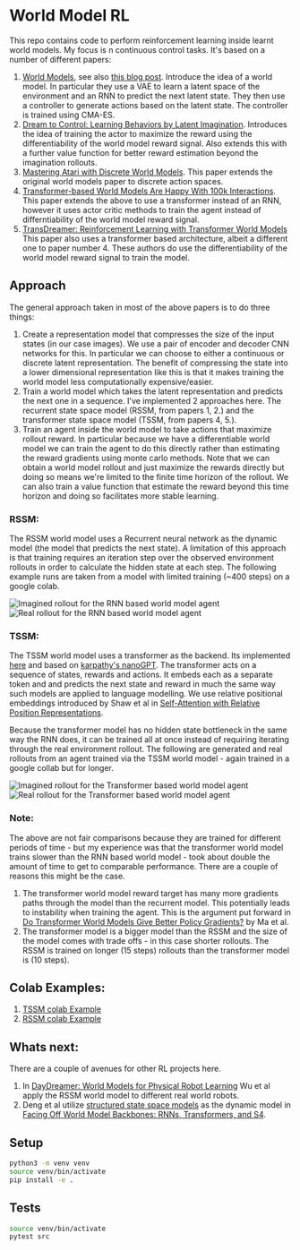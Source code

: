 # World Model RL

This repo contains code to perform reinforcement learning inside learnt world models. My focus is n continuous control tasks. It's based on a number of different papers:

1. [World Models](https://arxiv.org/abs/1803.10122), see also [this blog post](https://worldmodels.github.io/). Introduce the idea of a world model. In particular they use a VAE to learn a latent space of the environment and an RNN to predict the next latent state. They then use a controller to generate actions based on the latent state. The controller is trained using CMA-ES.
2. [Dream to Control: Learning Behaviors by Latent Imagination](https://arxiv.org/abs/1912.01603). Introduces the idea of training the actor to maximize the reward using the differentiability of the world model reward signal. Also extends this with a further value function for better reward estimation beyond the imagination rollouts.
3. [Mastering Atari with Discrete World Models](https://arxiv.org/abs/2010.02193). This paper extends the original world models paper to discrete action spaces.
4. [Transformer-based World Models Are Happy With 100k Interactions](https://arxiv.org/abs/2303.07109). This paper extends the above to use a transformer instead of an RNN, however it uses actor critic methods to train the agent instead of differntiability of the world model reward signal.
5. [TransDreamer: Reinforcement Learning with Transformer World Models](https://arxiv.org/abs/2202.09481) This paper also uses a transformer based architecture, albeit a different one to paper number 4. These authors do use the differentiability of the world model reward signal to train the model.

## Approach

The general approach taken in most of the above papers is to do three things:

1. Create a representation model that compresses the size of the input states (in our case images). We use a pair of encoder and decoder CNN networks for this. In particular we can choose to either a continuous or discrete latent representation. The benefit of compressing the state into a lower dimensional representation like this is that it makes training the world model less computationally expensive/easier.
2. Train a world model which takes the latent representation and predicts the next one in a sequence. I've implemented 2 approaches here. The recurrent state space model (RSSM, from papers 1, 2.) and the transformer state space model (TSSM, from papers 4, 5.).
3. Train an agent inside the world model to take actions that maximize rollout reward. In particular because we have a differentiable world model we can train the agent to do this directly rather than estimating the reward gradients using monte carlo methods. Note that we can obtain a world model rollout and just maximize the rewards directly but doing so means we're limited to the finite time horizon of the rollout. We can also train a value function that estimate the reward beyond this time horizon and doing so facilitates more stable learning.

### RSSM:

The RSSM world model uses a Recurrent neural network as the dynamic model (the model that predicts the next state). A limitation of this approach is that training requires an iteration step over the observed environment rollouts in order to calculate the hidden state at each step. The following example runs are taken from a model with limited training (~400 steps) on a google colab.

![Imagined rollout for the RNN based world model agent](/assets/rssm-imagined-rollout.gif)
![Real rollout for the RNN based world model agent](/assets/rssm-real-rollout.gif)


### TSSM:

The TSSM world model uses a transformer as the backend. Its implemented [here](https://github.com/mauicv/transformers) and based on [karpathy's nanoGPT](https://github.com/karpathy/nanoGPT). The transformer acts on a sequence of states, rewards and actions. It embeds each as a separate token and and predicts the next state and reward in much the same way such models are applied to language modelling. We use relative positional embeddings introduced by Shaw et al in [Self-Attention with Relative Position Representations](https://arxiv.org/abs/1803.02155v2).

Because the transformer model has no hidden state bottleneck in the same way the RNN does, it can be trained all at once instead of requiring iterating through the real environment rollout. The following are generated and real rollouts from an agent trained via the TSSM world model - again trained in a google collab but for longer.

![Imagined rollout for the Transformer based world model agent](/assets/tssm-imagined-rollout.gif)
![Real rollout for the Transformer based world model agent](/assets/tssm-real-rollout.gif)


### Note:

The above are not fair comparisons because they are trained for different periods of time - but my experience was that the transformer world model trains slower than the RNN based world model - took about double the amount of time to get to comparable performance. There are a couple of reasons this might be the case.

1. The transformer world model reward target has many more gradients paths through the model than the recurrent model. This potentially leads to instability when training the agent. This is the argument put forward in [Do Transformer World Models Give Better Policy Gradients?](https://arxiv.org/abs/2402.05290) by Ma et al.
2. The transformer model is a bigger model than the RSSM and the size of the model comes with trade offs - in this case shorter rollouts. The RSSM is trained on longer (15 steps) rollouts than the transformer model is (10 steps).


## Colab Examples:

1. [TSSM colab Example](https://colab.research.google.com/drive/1VgJ7E-THAOO1kPk7UWgfpbI0kNF_6gTi#scrollTo=h2YjNpooauT3)
2. [RSSM colab Example](https://colab.research.google.com/drive/1Lj1Bhg5vwQJAhS_Ehq5X_w6AF3MTxfnk#scrollTo=v5-ZFiOSbd9v)

## Whats next:

There are a couple of avenues for other RL projects here. 

1. In [DayDreamer: World Models for Physical Robot Learning](https://arxiv.org/abs/2206.14176) Wu et al apply the RSSM world model to different real world robots.
2. Deng et al utilize [structured state space models](https://arxiv.org/abs/2111.00396) as the dynamic model in [Facing Off World Model Backbones: RNNs, Transformers, and S4](https://arxiv.org/abs/2307.02064).

## Setup

```bash
python3 -m venv venv
source venv/bin/activate
pip install -e .
```

## Tests

```bash
source venv/bin/activate
pytest src
```
